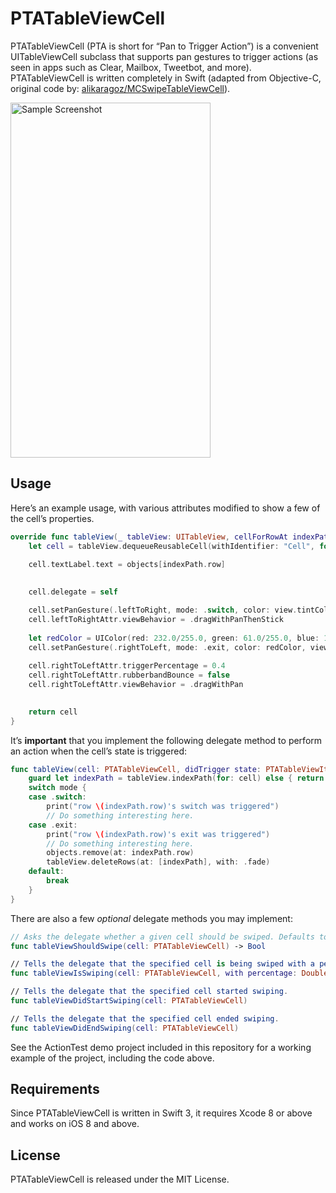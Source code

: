 # PTATableViewCell

PTATableViewCell (PTA is short for “Pan to Trigger Action”) is a convenient UITableViewCell subclass that supports pan gestures to trigger actions (as seen in apps such as Clear, Mailbox, Tweetbot, and more). PTATableViewCell is written completely in Swift (adapted from Objective-C, original code by: [alikaragoz/MCSwipeTableViewCell](https://github.com/alikaragoz/MCSwipeTableViewCell)).

<img alt="Sample Screenshot" width="320" height="568" src="http://f.cl.ly/items/2X0n0d1M2e0f0a2C390R/SampleScreenshot.png" />


## Usage

Here’s an example usage, with various attributes modified to show a few of the cell’s properties.

```swift
override func tableView(_ tableView: UITableView, cellForRowAt indexPath: IndexPath) -> UITableViewCell {
	let cell = tableView.dequeueReusableCell(withIdentifier: "Cell", for: indexPath) as! PTATableViewCell
	
	cell.textLabel.text = objects[indexPath.row]
	

	cell.delegate = self

	cell.setPanGesture(.leftToRight, mode: .switch, color: view.tintColor, view: viewWithImage(named: "check"))
	cell.leftToRightAttr.viewBehavior = .dragWithPanThenStick
	
	let redColor = UIColor(red: 232.0/255.0, green: 61.0/255.0, blue: 14.0/255.0, alpha: 1.0)
	cell.setPanGesture(.rightToLeft, mode: .exit, color: redColor, view: viewWithImage(named: "cross"))
	
	cell.rightToLeftAttr.triggerPercentage = 0.4
	cell.rightToLeftAttr.rubberbandBounce = false
	cell.rightToLeftAttr.viewBehavior = .dragWithPan
	

	return cell
}
```

It’s **important** that you implement the following delegate method to perform an action when the cell’s state is triggered:

```swift
func tableView(cell: PTATableViewCell, didTrigger state: PTATableViewItemState, with mode: PTATableViewItemMode) {
	guard let indexPath = tableView.indexPath(for: cell) else { return }
	switch mode {
	case .switch:
		print("row \(indexPath.row)'s switch was triggered")
		// Do something interesting here.
	case .exit:
		print("row \(indexPath.row)'s exit was triggered")
		// Do something interesting here.
		objects.remove(at: indexPath.row)
		tableView.deleteRows(at: [indexPath], with: .fade)
	default:
		break
	}
}
```

There are also a few _optional_ delegate methods you may implement:

```swift
// Asks the delegate whether a given cell should be swiped. Defaults to `true` if not implemented.
func tableViewShouldSwipe(cell: PTATableViewCell) -> Bool

// Tells the delegate that the specified cell is being swiped with a percentage.
func tableViewIsSwiping(cell: PTATableViewCell, with percentage: Double)

// Tells the delegate that the specified cell started swiping.
func tableViewDidStartSwiping(cell: PTATableViewCell)

// Tells the delegate that the specified cell ended swiping.
func tableViewDidEndSwiping(cell: PTATableViewCell)
```

See the ActionTest demo project included in this repository for a working example of the project, including the code above.


## Requirements

Since PTATableViewCell is written in Swift 3, it requires Xcode 8 or above and works on iOS 8 and above.


## License

PTATableViewCell is released under the MIT License.
